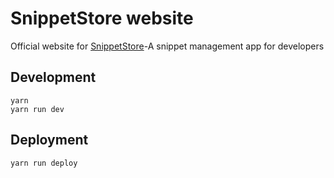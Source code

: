 # SnippetStore website

Official website for [SnippetStore](https://github.com/ZeroX-DG/SnippetStore)-A snippet management app for developers

## Development

```
yarn
yarn run dev
```

## Deployment

```
yarn run deploy
```
